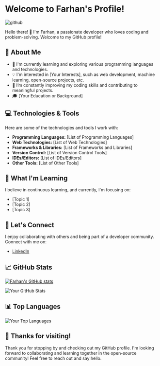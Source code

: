 # Welcome to Farhan's Profile!

![github](https://img.shields.io/badge/GitHub-000000?style=for-the-badge&logo=GitHub&logoColor=white) 

Hello there! 👋 I'm Farhan, a passionate developer who loves coding and problem-solving. Welcome to my GitHub profile!

## 🚀 About Me

- 🌱 I'm currently learning and exploring various programming languages and technologies.
- 💡 I'm interested in [Your Interests], such as web development, machine learning, open-source projects, etc.
- 🔭 I’m constantly improving my coding skills and contributing to meaningful projects.
- 🎓 [Your Education or Background]

## 💻 Technologies & Tools

Here are some of the technologies and tools I work with:

- **Programming Languages:** [List of Programming Languages]
- **Web Technologies:** [List of Web Technologies]
- **Frameworks & Libraries:** [List of Frameworks and Libraries]
- **Version Control:** [List of Version Control Tools]
- **IDEs/Editors:** [List of IDEs/Editors]
- **Other Tools:** [List of Other Tools]

## 🌱 What I'm Learning

I believe in continuous learning, and currently, I'm focusing on:

- [Topic 1]
- [Topic 2]
- [Topic 3]

## 🤝 Let's Connect

I enjoy collaborating with others and being part of a developer community. Connect with me on:

- [LinkedIn](https://www.linkedin.com/in/farhanahmad9/)

## 📈 GitHub Stats

[![Farhan's GitHub stats](https://github-readme-stats.vercel.app/api?username=farhanah09)](https://github.com/farhanah09/github-readme-stats)

![Your GitHub Stats](https://github-readme-stats.vercel.app/api?farhanah09=farhanah09&show_icons=true&hide_title=true&count_private=true&hide=prs&hide_rank=true&include_all_commits=true)

## 📊 Top Languages

![Your Top Languages](https://github-readme-stats.vercel.app/api/top-langs/?farhanah09=farhanah09&layout=compact)

## 🎉 Thanks for visiting!

Thank you for stopping by and checking out my GitHub profile. I'm looking forward to collaborating and learning together in the open-source community! Feel free to reach out and say hello.

